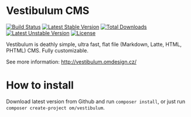 # Vestibulum CMS

[![Build Status](https://travis-ci.org/OzzyCzech/vestibulum.svg?branch=master)](https://travis-ci.org/OzzyCzech/vestibulum) [![Latest Stable Version](https://poser.pugx.org/om/vestibulum/v/stable.png)](https://packagist.org/packages/om/vestibulum) [![Total Downloads](https://poser.pugx.org/om/vestibulum/downloads.png)](https://packagist.org/packages/om/vestibulum) [![Latest Unstable Version](https://poser.pugx.org/om/vestibulum/v/unstable.png)](https://packagist.org/packages/om/vestibulum) [![License](https://poser.pugx.org/om/vestibulum/license.png)](https://packagist.org/packages/om/vestibulum)

Vestibulum is deathly simple, ultra fast, flat file (Markdown, Latte, HTML, PHTML) CMS. Fully customizable.

See more information: http://vestibulum.omdesign.cz/

# How to install

Download latest version from Github and run `composer install`, or just run `composer create-project om/vestibulum`.

